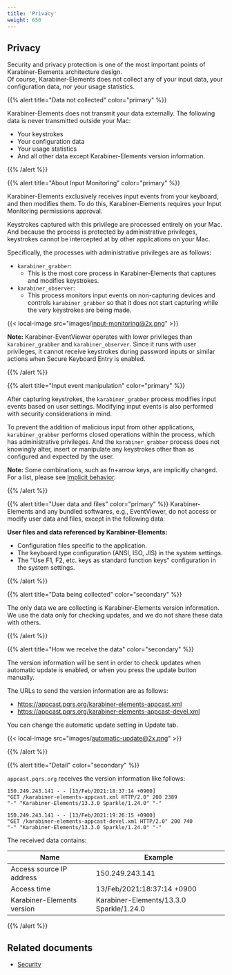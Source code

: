 ```yaml
---
title: 'Privacy'
weight: 650
---
```


## Privacy

Security and privacy protection is one of the most important points of Karabiner-Elements architecture design.<br />
Of course, Karabiner-Elements does not collect any of your input data, your configuration data, nor your usage statistics.

{{% alert title="Data not collected" color="primary" %}}

Karabiner-Elements does not transmit your data externally. The following data is never transmitted outside your Mac:

-   Your keystrokes
-   Your configuration data
-   Your usage statistics
-   And all other data except Karabiner-Elements version information.

{{% /alert %}}

{{% alert title="About Input Monitoring" color="primary" %}}

Karabiner-Elements exclusively receives input events from your keyboard, and then modifies them.
To do this, Karabiner-Elements requires your Input Monitoring permissions approval.

Keystrokes captured with this privilege are processed entirely on your Mac.
And because the process is protected by administrative privileges, keystrokes cannot be intercepted at by other applications on your Mac.

Specifically, the processes with administrative privileges are as follows:

-   `karabiner_grabber`:
    -   This is the most core process in Karabiner-Elements that captures and modifies keystrokes.
-   `karabiner_observer`:
    -   This process monitors input events on non-capturing devices and controls `karabiner_grabber` so that it does not start capturing while the very keystrokes are being made.

{{< local-image src="images/input-monitoring@2x.png" >}}

**Note:**
Karabiner-EventViewer operates with lower privileges than `karabiner_grabber` and `karabiner_observer`.
Since it runs with user privileges, it cannot receive keystrokes during password inputs or similar actions when Secure Keyboard Entry is enabled.

{{% /alert %}}

{{% alert title="Input event manipulation" color="primary" %}}

After capturing keystrokes, the `karabiner_grabber` process modifies input events based on user settings.
Modifying input events is also performed with security considerations in mind.

To prevent the addition of malicious input from other applications, `karabiner_grabber` performs closed operations within the process, which has administrative privileges.
And the `karabiner_grabber` process does not knowingly alter, insert or manipulate any keystrokes other than as configured and expected by the user.

**Note:**
Some combinations, such as fn+arrow keys, are implicitly changed. For a list, please see [Implicit behavior](/docs/manual/misc/implicit-behavior/).

{{% /alert %}}

{{% alert title="User data and files" color="primary" %}}
Karabiner-Elements and any bundled softwares, e.g., EventViewer, do not access or modify user data and files, except in the following data:

**User files and data referenced by Karabiner-Elements:**

-   Configuration files specific to the application.
-   The keyboard type configuration (ANSI, ISO, JIS) in the system settings.
-   The "Use F1, F2, etc. keys as standard function keys" configuration in the system settings.

{{% /alert %}}

{{% alert title="Data being collected" color="secondary" %}}

The only data we are collecting is Karabiner-Elements version information.<br />
We use the data only for checking updates, and we do not share these data with others.

{{% /alert %}}

{{% alert title="How we receive the data" color="secondary" %}}

The version information will be sent in order to check updates when automatic update is enabled, or when you press the update button manually.

The URLs to send the version information are as follows:

-   <https://appcast.pqrs.org/karabiner-elements-appcast.xml>
-   <https://appcast.pqrs.org/karabiner-elements-appcast-devel.xml>

You can change the automatic update setting in Update tab.

{{< local-image src="images/automatic-update@2x.png" >}}

{{% /alert %}}

{{% alert title="Detail" color="secondary" %}}

`appcast.pqrs.org` receives the version information like follows:

```text
150.249.243.141 - - [13/Feb/2021:18:37:14 +0900]
"GET /karabiner-elements-appcast.xml HTTP/2.0" 200 2389
"-" "Karabiner-Elements/13.3.0 Sparkle/1.24.0" "-"
```

```text
150.249.243.141 - - [13/Feb/2021:19:26:15 +0900]
"GET /karabiner-elements-appcast-devel.xml HTTP/2.0" 200 740
"-" "Karabiner-Elements/13.3.0 Sparkle/1.24.0" "-"
```

The received data contains:

| Name                       | Example                                  |
| -------------------------- | ---------------------------------------- |
| Access source IP address   | 150.249.243.141                          |
| Access time                | 13/Feb/2021:18:37:14 +0900               |
| Karabiner-Elements version | Karabiner-Elements/13.3.0 Sparkle/1.24.0 |

{{% /alert %}}

## Related documents

-   [Security](../help/advanced-topics/security)
